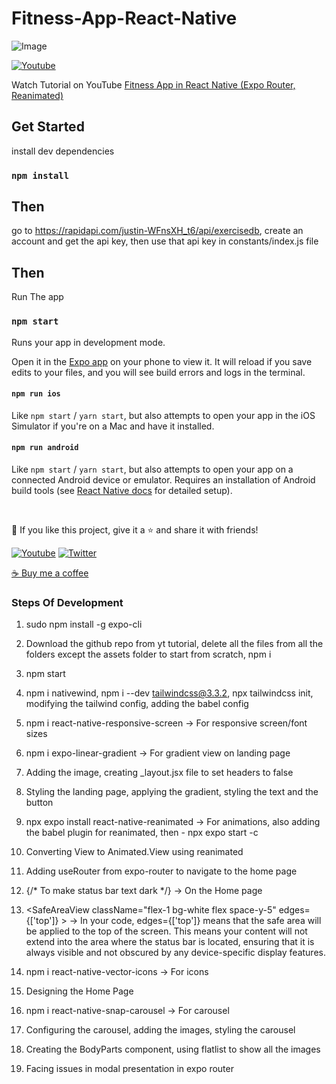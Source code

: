 # Fitness-App-React-Native

![Image](https://cdn.dribbble.com/userupload/11359073/file/original-65749ff36820139e272a60d6eb11b3eb.png?resize=1024x768)

  
  <p align="left">
    <a href="https://www.youtube.com/channel/UCILovaLl2fUPAww1bGJ4sJQ?sub_confirmation=1"><img alt="Youtube" title="Youtube"  src="https://img.shields.io/badge/-Subscribe-red?style=for-the-badge&logo=youtube&logoColor=white"/></a>
    <p>
      Watch Tutorial on YouTube <a href="https://www.youtube.com/playlist?list=PLKWMD009Q4qScuZtpIsr-LaLl5dbDQcKb" target="_blank">Fitness App in React Native (Expo Router, Reanimated)</a>
    </p>
    
  </p>
  

## Get Started

install dev dependencies

### `npm install`

## Then

go to https://rapidapi.com/justin-WFnsXH_t6/api/exercisedb, create an account and get the api key, then use that api key in constants/index.js file

## Then

Run The app

### `npm start`

Runs your app in development mode.

Open it in the [Expo app](https://expo.io) on your phone to view it. It will reload if you save edits to your files, and you will see build errors and logs in the terminal.

#### `npm run ios`

Like `npm start` / `yarn start`, but also attempts to open your app in the iOS Simulator if you're on a Mac and have it installed.

#### `npm run android`

Like `npm start` / `yarn start`, but also attempts to open your app on a connected Android device or emulator. Requires an installation of Android build tools (see [React Native docs](https://facebook.github.io/react-native/docs/getting-started.html) for detailed setup).

<br />

💙 If you like this project, give it a ⭐ and share it with friends!

<p align="left">
  <a href="https://www.youtube.com/channel/UCILovaLl2fUPAww1bGJ4sJQ?sub_confirmation=1"><img alt="Youtube" title="Youtube" src="https://img.shields.io/badge/-Subscribe-red?style=for-the-badge&logo=youtube&logoColor=white"/></a>
  <a href="https://twitter.com/codewithnomi_"><img alt="Twitter" title="Twitter" src="https://img.shields.io/badge/-Twitter-1DA1F2?style=for-the-badge&logo=twitter&logoColor=white"/></a>
</p>

<a href="https://www.buymeacoffee.com/syednoman">☕ Buy me a coffee</a>


### Steps Of Development
1. sudo npm install -g expo-cli
2. Download the github repo from yt tutorial, delete all the files from all the folders except the assets folder to start from scratch, npm i
3. npm start
4. npm i nativewind, npm i --dev tailwindcss@3.3.2, npx tailwindcss init, modifying the tailwind config, adding the babel config
5. npm i react-native-responsive-screen -> For responsive screen/font sizes
6. npm i expo-linear-gradient -> For gradient view on landing page
7. Adding the image, creating _layout.jsx file to set headers to false
8. Styling the landing page, applying the gradient, styling the text and the button
9. npx expo install react-native-reanimated -> For animations, also adding the babel plugin for reanimated, then - npx expo start -c
10. Converting View to Animated.View using reanimated
11. Adding useRouter from expo-router to navigate to the home page
12. <StatusBar style="dark" /> {/* To make status bar text dark */} -> On the Home page

13. <SafeAreaView className="flex-1 bg-white flex space-y-5" edges={['top']} > -> In your code, edges={['top']} means that the safe area will be applied to the top of the screen. This means your content will not extend into the area where the status bar is located, ensuring that it is always visible and not obscured by any device-specific display features.

14. npm i react-native-vector-icons -> For icons
15. Designing the Home Page
16. npm i react-native-snap-carousel -> For carousel
17. Configuring the carousel, adding the images, styling the carousel
18. Creating the BodyParts component, using flatlist to show all the images
19. Facing issues in modal presentation in expo router

